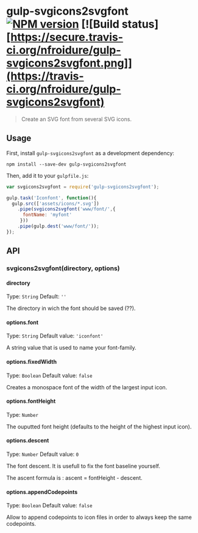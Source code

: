 # gulp-svgicons2svgfont [![NPM version](https://badge.fury.io/js/gulp-svgicons2svgfont)](https://npmjs.org/package/gulp-svgicons2svgfont) [![Build status][https://secure.travis-ci.org/nfroidure/gulp-svgicons2svgfont.png]](https://travis-ci.org/nfroidure/gulp-svgicons2svgfont)
> Create an SVG font from several SVG icons.

## Usage

First, install `gulp-svgicons2svgfont` as a development dependency:

```shell
npm install --save-dev gulp-svgicons2svgfont
```

Then, add it to your `gulpfile.js`:

```javascript
var svgicons2svgfont = require('gulp-svgicons2svgfont');

gulp.task('Iconfont', function(){
  gulp.src(['assets/icons/*.svg'])
    .pipe(svgicons2svgfont('www/font/',{
      fontName: 'myfont'
     }))
    .pipe(gulp.dest('www/font/'));
});
```

## API

### svgicons2svgfont(directory, options)

#### directory
Type: `String`
Default: `''`

The directory in wich the font should be saved (??).

#### options.font
Type: `String`
Default value: `'iconfont'`

A string value that is used to name your font-family.

#### options.fixedWidth
Type: `Boolean`
Default value: `false`

Creates a monospace font of the width of the largest input icon.

#### options.fontHeight
Type: `Number`

The ouputted font height (defaults to the height of the highest input icon).

#### options.descent
Type: `Number`
Default value: `0`

The font descent. It is usefull to fix the font baseline yourself.

The ascent formula is : ascent = fontHeight - descent.

#### options.appendCodepoints
Type: `Boolean`
Default value: `false`

Allow to append codepoints to icon files in order to always keep the same codepoints.
